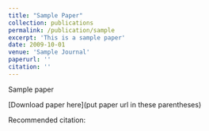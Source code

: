```yaml
---
title: "Sample Paper"
collection: publications
permalink: /publication/sample
excerpt: 'This is a sample paper'
date: 2009-10-01
venue: 'Sample Journal'
paperurl: ''
citation: ''
---
```

Sample paper

[Download paper here](put paper url in these parentheses)

Recommended citation: 
